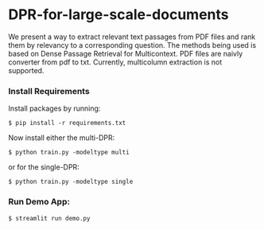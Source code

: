 # DPR-for-large-scale-documents

We present a way to extract relevant text passages from PDF files and rank them by relevancy to a corresponding question.
The methods being used is based on Dense Passage Retrieval for Multicontext. PDF files are naivly converter from pdf to txt. Currently, multicolumn extraction is not supported.


### Install Requirements
Install packages by running:

```
$ pip install -r requirements.txt
```

Now install either the multi-DPR:
```
$ python train.py -modeltype multi
```

or for the single-DPR:
```
$ python train.py -modeltype single
```

### Run Demo App:
```
$ streamlit run demo.py
```
